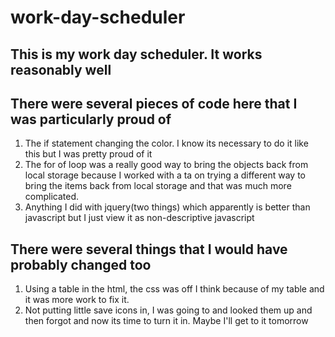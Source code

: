 # work-day-scheduler
## This is my work day scheduler. It works reasonably well
## There were several pieces of code here that I was particularly proud of
1. The if statement changing the color. I know its necessary to do it like this but I was pretty proud of it
2. The for of loop was a really good way to bring the objects back from local storage because I worked with a ta on trying a different way to bring the items back from local storage and that was much more complicated. 
3. Anything I did with jquery(two things) which apparently is better than javascript but I just view it as non-descriptive javascript
## There were several things that I would have probably changed too
1. Using a table in the html, the css was off I think because of my table and it was more work to fix it.
2. Not putting little save icons in, I was going to and looked them up and then forgot and now its time to turn it in. Maybe I'll get to it tomorrow